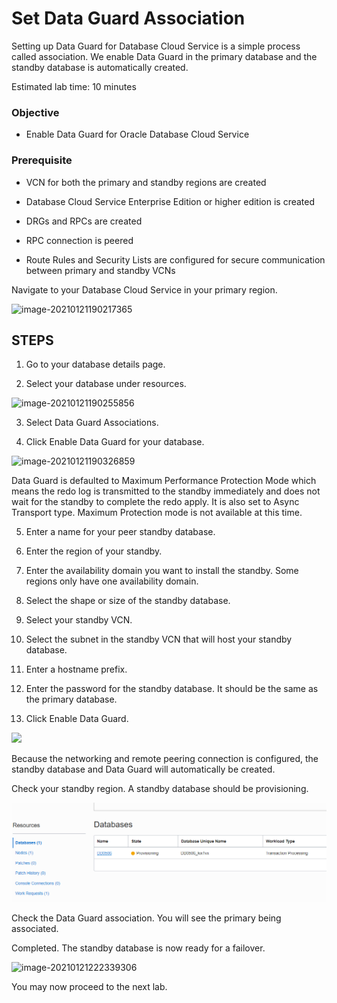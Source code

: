 

# Set Data Guard Association

Setting up Data Guard for Database Cloud Service is a simple process called association.  We enable Data Guard in the primary database and the standby database is automatically created.

Estimated lab time:  10 minutes

### Objective
- Enable Data Guard for Oracle Database Cloud Service

### Prerequisite

- VCN for both the primary and standby regions are created

- Database Cloud Service Enterprise Edition or higher edition is created

- DRGs and RPCs are created

- RPC connection is peered

- Route Rules and Security Lists are configured for secure communication between primary and standby VCNs


Navigate to your Database Cloud Service in your primary region.



![image-20210121190217365](./images/image-20210121190217365.png)


## STEPS
1. Go to your database details page.

2. Select your database under resources.




![image-20210121190255856](./images/image-20210121190255856.png)

3. Select Data Guard Associations.

4. Click Enable Data Guard for your database.



![image-20210121190326859](./images/image-20210121190326859.png)

Data Guard is defaulted to Maximum Performance Protection Mode which means the redo log is transmitted to the standby immediately and does not wait for the standby to complete the redo apply.  It is also set to Async Transport type.  Maximum Protection mode is not available at this time.

5. Enter a name for your peer standby database.

6. Enter the region of your standby.

7. Enter the availability domain you want to install the standby.  Some regions only have one availability domain.

8. Select the shape or size of the standby database.

9. Select your standby VCN.

10. Select the subnet in the standby VCN that will host your standby database.

11. Enter a hostname prefix.

12. Enter the password for the standby database.  It should be the same as the primary database.

13. Click Enable Data Guard.



![](./images/image-20210121182459418.png)



Because the networking and remote peering connection is configured, the standby database and Data Guard will automatically be created.

Check your standby region.  A standby database should be provisioning.



![dbstby-provisioning](./images/dbstby-provisioning-copy.png)



Check the Data Guard association.  You will see the primary being associated.


Completed. The standby database is now ready for a failover.



![image-20210121222339306](./images/image-20210121222339306.png)

You may now proceed to the next lab.
